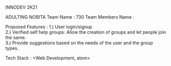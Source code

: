 INNODEV 2K21


ADULTING NOBITA
Team Name : 730
Team Members Name : 
<Ishan Dikshit> <IshJazz>
<Ayush Vashisht> <ayushvas>
<Sahil Verma> <sahil-11>

Proposed Features :
1.) User login/signup <br>
2.) Verified self help groups: Allow the creation of groups and let people join the same. <br>
3.) Provide suggestions based on the needs of the user and the group types. <br>

Tech Stack :
<Web Development, atom>
